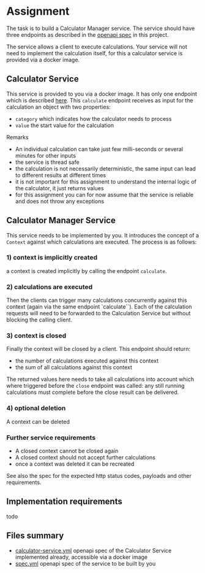 # Assignment

The task is to build a Calculator Manager service.
The service should have three endpoints as described in the [openapi spec](spec.yml) in this project.

The service allows a client to execute calculations.
Your service will not need to implement the calculation itself, for this a calculator service is provided via a docker image.


## Calculator Service
This service is provided to you via a docker image. It has only one endpoint which is described [here](calculator-service.yml).
This `calculate` endpoint receives as input for the calculation an object with two properties:
- `category` which indicates how the calculator needs to process
- `value` the start value for the calculation

Remarks
- An individual calculation can take just few milli-seconds or several minutes for other inputs
- the service is thread safe
- the calculation is not necessarily deterministic, the same input can lead to different results at different times
- it is not important for this assignment to understand the internal logic of the calculator, it just returns values
- for this assignment you can for now assume that the service is reliable and does not throw any exceptions


## Calculator Manager Service
This service needs to be implemented by you.
It introduces the concept of a `Context` against which calculations are executed.
The process is as follows:

### 1) context is implicitly created

a context is created implicitly by calling the endpoint `calculate`.

### 2) calculations are executed
Then the clients can trigger many calculations concurrently against this context (again via the same endpoint `calculate``).
Each of the calculation requests will need to be forwarded to the Calculation Service but without blocking the calling client.
 
### 3) context is closed
Finally the context will be closed by a client.
This endpoint should return:
- the number of calculations executed against this context
- the sum of all calculations against this context

The returned values here needs to take all calculations into account which where triggered before the `close` endpoint was called:
any still running calculations must complete before the close result can be delivered.

### 4) optional deletion
A context can be deleted

### Further service requirements

- A closed context cannot be closed again
- A closed context should not accept further calculations
- once a context was deleted it can be recreated

See also the spec for the expected http status codes, payloads and other requirements.


## Implementation requirements
todo


## Files summary

- [calculator-service.yml](calculator-service.yml) openapi spec of the Calculator Service implemented already, accessible via a docker image
- [spec.yml](spec.yml) openapi spec of the service to be built by you